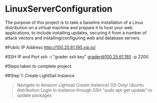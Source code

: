 # LinuxServerConfiguration
The purpose of this project is to take a baseline installation of a Linux distribution on a virtual machine and prepare it to host your web applications, to include installing updates, securing it from a number of attack vectors and installing/configuring web and database servers.

#Public IP Address
http://100.25.61.195.xip.io/

#SSH IP and Port
 ssh -i "grader ssh key" grader@100.25.61.195 -p 2200
 
#Steps taken to complete project
 
##Step 1: Create LightSail Instance
> Navigate to Amazon Lightsail 
> Create Instance/ OS Only/ Ubuntu distribution
> Login to instance through SSH
> "sudo apt-get update" to update packages


